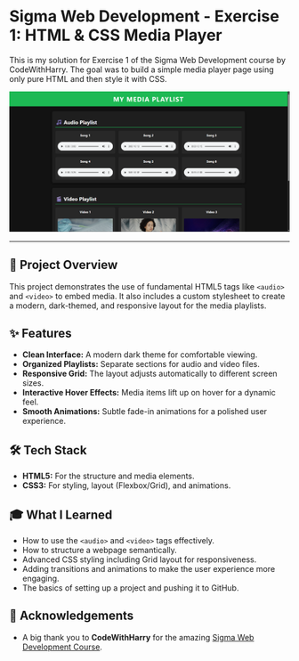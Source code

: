 # Sigma Web Development - Exercise 1: HTML & CSS Media Player

This is my solution for Exercise 1 of the Sigma Web Development course by CodeWithHarry. The goal was to build a simple media player page using only pure HTML and then style it with CSS.

![Media Player Screenshot](screenshot.png)

---

## 🚀 Project Overview

This project demonstrates the use of fundamental HTML5 tags like `<audio>` and `<video>` to embed media. It also includes a custom stylesheet to create a modern, dark-themed, and responsive layout for the media playlists.

## ✨ Features

- **Clean Interface:** A modern dark theme for comfortable viewing.
- **Organized Playlists:** Separate sections for audio and video files.
- **Responsive Grid:** The layout adjusts automatically to different screen sizes.
- **Interactive Hover Effects:** Media items lift up on hover for a dynamic feel.
- **Smooth Animations:** Subtle fade-in animations for a polished user experience.

## 🛠️ Tech Stack

- **HTML5:** For the structure and media elements.
- **CSS3:** For styling, layout (Flexbox/Grid), and animations.

## 🎓 What I Learned

- How to use the `<audio>` and `<video>` tags effectively.
- How to structure a webpage semantically.
- Advanced CSS styling including Grid layout for responsiveness.
- Adding transitions and animations to make the user experience more engaging.
- The basics of setting up a project and pushing it to GitHub.

## 🙏 Acknowledgements

- A big thank you to **CodeWithHarry** for the amazing [Sigma Web Development Course](https://www.youtube.com/playlist?list=PLu0W_9lII9agq5TrH9XLIKQvv0iaF2X3w).
